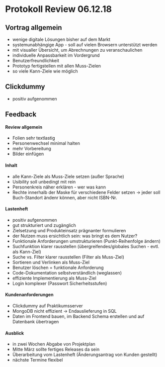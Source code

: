# Protokoll Review 06.12.18

## Vortrag allgemein
- wenige digitale Lösungen bisher auf dem Markt
- systemunabhängige App - soll auf vielen Browsern unterstützt werden 
- mit visualler Übersicht, um Abrechnungen zu veranschaulichen
- individuelle Anpassbarkeit im Vordergrund
- Benutzerfreundlichkeit
- Prototyp fertigstellen mit allen Muss-Zielen
- so viele Kann-Ziele wie möglich

## Clickdummy
- positiv aufgenommen

## Feedback
#### Review allgemein
- Folien sehr textlastig
- Personenwechsel minimal halten
- mehr Vorbereitung
- Bilder einfügen

#### Inhalt
- alle Kann-Ziele als Muss-Ziele setzen (außer Sprache)
- Usibility soll unbedingt mit rein
- Personenkreis näher erklären - wer was kann
- Rechte innerhalb der Maske für verschiedene Felder setzen
-> jeder soll Buch-Standort ändenr können, aber nicht ISBN-Nr. 

#### Lastenheft
- positiv aufgenommen
- gut strukturiert und zugänglich
- Zielsetzung und Produkteinsatz prägnanter formulieren
- der Nutzen muss ersichtlich sein: was bringt es dem Nutzer? 
- Funktionale Anforderungen umstrukturieren (Punkt-Reihenfolge ändern)
- Suchfunktion klarer rausstellen (übergreifendes/globales Suchen - evtl. als Kann-Ziel)
- Suche vs. Filter klarer rausstellen (Filter als Muss-Ziel)
- Sortieren und Verlinken als Muss-Ziel
- Benutzer löschen = funktionale Anforderung
- Code-Dokumentation selbstverständlich (weglassen)
- effiziente Implementierung als Muss-Ziel
- Login komplexer (Passwort Sicherheitsstufen)

#### Kundenanforderungen
- Clickdummy auf Praktikumsserver 
- MongoDB nicht effizient -> Endauslieferung in SQL
- Daten im Frontend bauen, im Backend Schema erstellen und auf Datenbank übertragen

#### Ausblick
- in zwei Wochen Abgabe von Projektplan
- Mitte März sollte fertiges Releases da sein
- Überarbeitung vom Lastenheft (Änderungsantrag von Kunden gestellt) 
- nächste Termine flexibel